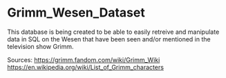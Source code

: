 # Grimm_Wesen_Dataset

This database is being created to be able to easily retreive and manipulate data in SQL on the Wesen that have been seen and/or mentioned in the television show Grimm.

Sources: https://grimm.fandom.com/wiki/Grimm_Wiki
         https://en.wikipedia.org/wiki/List_of_Grimm_characters
